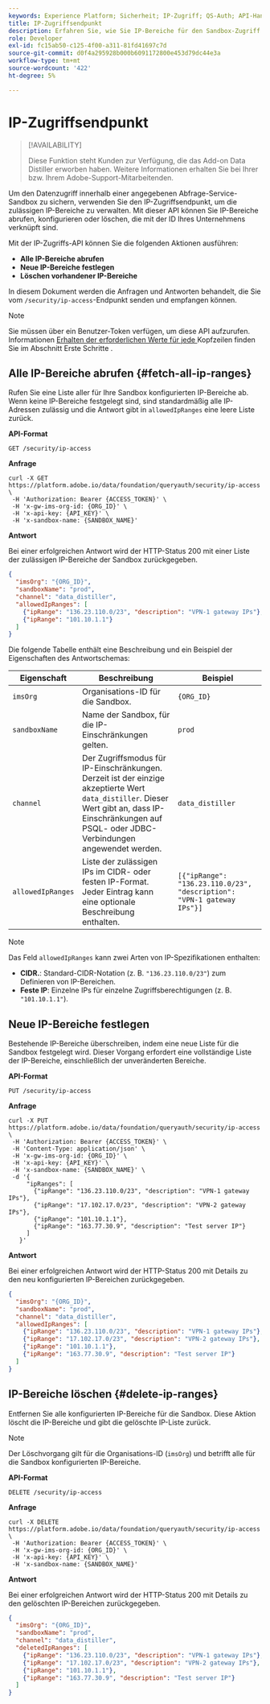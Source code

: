 ```yaml
---
keywords: Experience Platform; Sicherheit; IP-Zugriff; QS-Auth; API-Handbuch; Abfrage-Service; IP-Bereiche
title: IP-Zugriffsendpunkt
description: Erfahren Sie, wie Sie IP-Bereiche für den Sandbox-Zugriff im Abfrage-Service mithilfe des IP-Zugriffs-API-Endpunkts verwalten.
role: Developer
exl-id: fc15ab50-c125-4f00-a311-81fd41697c7d
source-git-commit: d0f4a295928b000b6091172800e453d79dc44e3a
workflow-type: tm+mt
source-wordcount: '422'
ht-degree: 5%

---
```


# IP-Zugriffsendpunkt

>[!AVAILABILITY]
>
>Diese Funktion steht Kunden zur Verfügung, die das Add-on Data Distiller erworben haben. Weitere Informationen erhalten Sie bei Ihrer bzw. Ihrem Adobe-Support-Mitarbeitenden.

Um den Datenzugriff innerhalb einer angegebenen Abfrage-Service-Sandbox zu sichern, verwenden Sie den IP-Zugriffsendpunkt, um die zulässigen IP-Bereiche zu verwalten. Mit dieser API können Sie IP-Bereiche abrufen, konfigurieren oder löschen, die mit der ID Ihres Unternehmens verknüpft sind.

Mit der IP-Zugriffs-API können Sie die folgenden Aktionen ausführen:

- **Alle IP-Bereiche abrufen**
- **Neue IP-Bereiche festlegen**
- **Löschen vorhandener IP-Bereiche**

In diesem Dokument werden die Anfragen und Antworten behandelt, die Sie vom `/security/ip-access`-Endpunkt senden und empfangen können.

>[!NOTE]
>
>Sie müssen über ein Benutzer-Token verfügen, um diese API aufzurufen. Informationen [ Erhalten der erforderlichen Werte für jede ](./getting-started.md) Kopfzeilen finden Sie im Abschnitt Erste Schritte .

## Alle IP-Bereiche abrufen {#fetch-all-ip-ranges}

Rufen Sie eine Liste aller für Ihre Sandbox konfigurierten IP-Bereiche ab. Wenn keine IP-Bereiche festgelegt sind, sind standardmäßig alle IP-Adressen zulässig und die Antwort gibt in `allowedIpRanges` eine leere Liste zurück.

**API-Format**

```http
GET /security/ip-access
```

**Anfrage**

```shell
curl -X GET https://platform.adobe.io/data/foundation/queryauth/security/ip-access \
 -H 'Authorization: Bearer {ACCESS_TOKEN}' \
 -H 'x-gw-ims-org-id: {ORG_ID}' \
 -H 'x-api-key: {API_KEY}' \
 -H 'x-sandbox-name: {SANDBOX_NAME}'
```

**Antwort**

Bei einer erfolgreichen Antwort wird der HTTP-Status 200 mit einer Liste der zulässigen IP-Bereiche der Sandbox zurückgegeben.

```json
{
  "imsOrg": "{ORG_ID}",
  "sandboxName": "prod",
  "channel": "data_distiller",
  "allowedIpRanges": [
    {"ipRange": "136.23.110.0/23", "description": "VPN-1 gateway IPs"},
    {"ipRange": "101.10.1.1"}
  ]
}
```

Die folgende Tabelle enthält eine Beschreibung und ein Beispiel der Eigenschaften des Antwortschemas:

| Eigenschaft | Beschreibung | Beispiel |
|------------------|---------------------------------------------|-----------------------------------------------------------------------------------------------|
| `imsOrg` | Organisations-ID für die Sandbox. | `{ORG_ID}` |
| `sandboxName` | Name der Sandbox, für die IP-Einschränkungen gelten. | `prod` |
| `channel` | Der Zugriffsmodus für IP-Einschränkungen. Derzeit ist der einzige akzeptierte Wert `data_distiller`. Dieser Wert gibt an, dass IP-Einschränkungen auf PSQL- oder JDBC-Verbindungen angewendet werden. | `data_distiller` |
| `allowedIpRanges` | Liste der zulässigen IPs im CIDR- oder festen IP-Format. Jeder Eintrag kann eine optionale Beschreibung enthalten. | `[{"ipRange": "136.23.110.0/23", "description": "VPN-1 gateway IPs"}]` |

>[!NOTE]
>
>Das Feld `allowedIpRanges` kann zwei Arten von IP-Spezifikationen enthalten:<br><ul><li>**CIDR.**: Standard-CIDR-Notation (z. B. `"136.23.110.0/23"`) zum Definieren von IP-Bereichen.</li><li>**Feste IP**: Einzelne IPs für einzelne Zugriffsberechtigungen (z. B. `"101.10.1.1"`).</li></ul>

## Neue IP-Bereiche festlegen

Bestehende IP-Bereiche überschreiben, indem eine neue Liste für die Sandbox festgelegt wird. Dieser Vorgang erfordert eine vollständige Liste der IP-Bereiche, einschließlich der unveränderten Bereiche.

**API-Format**

```http
PUT /security/ip-access
```

**Anfrage**

```shell
curl -X PUT https://platform.adobe.io/data/foundation/queryauth/security/ip-access \
 -H 'Authorization: Bearer {ACCESS_TOKEN}' \
 -H 'Content-Type: application/json' \
 -H 'x-gw-ims-org-id: {ORG_ID}' \
 -H 'x-api-key: {API_KEY}' \
 -H 'x-sandbox-name: {SANDBOX_NAME}' \
 -d '{
     "ipRanges": [
       {"ipRange": "136.23.110.0/23", "description": "VPN-1 gateway IPs"},
       {"ipRange": "17.102.17.0/23", "description": "VPN-2 gateway IPs"},
       {"ipRange": "101.10.1.1"},
       {"ipRange": "163.77.30.9", "description": "Test server IP"}
     ]
   }'
```

**Antwort**

Bei einer erfolgreichen Antwort wird der HTTP-Status 200 mit Details zu den neu konfigurierten IP-Bereichen zurückgegeben.

```json
{
  "imsOrg": "{ORG_ID}",
  "sandboxName": "prod",
  "channel": "data_distiller",
  "allowedIpRanges": [
    {"ipRange": "136.23.110.0/23", "description": "VPN-1 gateway IPs"},
    {"ipRange": "17.102.17.0/23", "description": "VPN-2 gateway IPs"},
    {"ipRange": "101.10.1.1"},
    {"ipRange": "163.77.30.9", "description": "Test server IP"}
  ]
}
```

## IP-Bereiche löschen {#delete-ip-ranges}

Entfernen Sie alle konfigurierten IP-Bereiche für die Sandbox. Diese Aktion löscht die IP-Bereiche und gibt die gelöschte IP-Liste zurück.

>[!NOTE]
>
>Der Löschvorgang gilt für die Organisations-ID (`imsOrg`) und betrifft alle für die Sandbox konfigurierten IP-Bereiche.

**API-Format**

```http
DELETE /security/ip-access
```

**Anfrage**

```shell
curl -X DELETE https://platform.adobe.io/data/foundation/queryauth/security/ip-access \
 -H 'Authorization: Bearer {ACCESS_TOKEN}' \
 -H 'x-gw-ims-org-id: {ORG_ID}' \
 -H 'x-api-key: {API_KEY}' \
 -H 'x-sandbox-name: {SANDBOX_NAME}'
```

**Antwort**

Bei einer erfolgreichen Antwort wird der HTTP-Status 200 mit Details zu den gelöschten IP-Bereichen zurückgegeben.

```json
{
  "imsOrg": "{ORG_ID}",
  "sandboxName": "prod",
  "channel": "data_distiller",
  "deletedIpRanges": [
    {"ipRange": "136.23.110.0/23", "description": "VPN-1 gateway IPs"},
    {"ipRange": "17.102.17.0/23", "description": "VPN-2 gateway IPs"},
    {"ipRange": "101.10.1.1"},
    {"ipRange": "163.77.30.9", "description": "Test server IP"}
  ]
}
```
